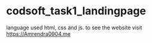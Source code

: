 # codsoft_task1_landingpage
language used html, css and  js. to see the website visit https://Amrendra0904.me
